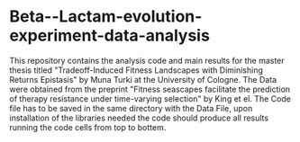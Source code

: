 # Beta--Lactam-evolution-experiment-data-analysis
This repository contains the analysis code and main results for the master thesis titled "Tradeoff-Induced Fitness Landscapes with Diminishing Returns Epistasis" by Muna Turki at the University of Cologne.
The Data were obtained from the preprint "Fitness seascapes facilitate the prediction of therapy resistance under time-varying selection" by King et el. 
The Code file has to be saved in the same directory with the Data File, upon installation of the libraries needed the code should produce all results running the code cells from top to bottem.
